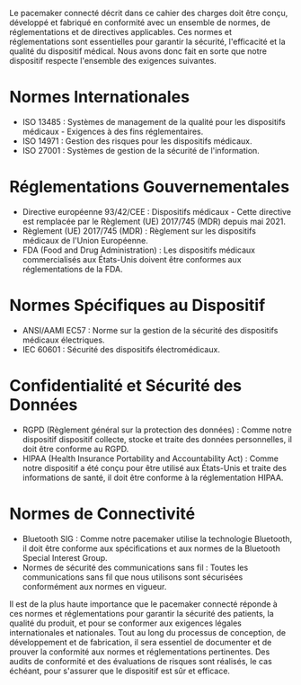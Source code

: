 Le pacemaker connecté décrit dans ce cahier des charges doit être conçu, développé et fabriqué en conformité avec un ensemble de normes, de réglementations et de directives applicables. Ces normes et réglementations sont essentielles pour garantir la sécurité, l'efficacité et la qualité du dispositif médical. Nous avons donc fait en sorte que notre dispositif respecte l'ensemble des exigences suivantes.

Normes Internationales
======================

- ISO 13485 : Systèmes de management de la qualité pour les dispositifs médicaux - Exigences à des fins réglementaires.
- ISO 14971 : Gestion des risques pour les dispositifs médicaux.
- ISO 27001 : Systèmes de gestion de la sécurité de l'information.


Réglementations Gouvernementales
=================================

- Directive européenne 93/42/CEE : Dispositifs médicaux - Cette directive est remplacée par le Règlement (UE) 2017/745 (MDR) depuis mai 2021.
- Règlement (UE) 2017/745 (MDR) : Règlement sur les dispositifs médicaux de l'Union Européenne.
- FDA (Food and Drug Administration) : Les dispositifs médicaux commercialisés aux États-Unis doivent être conformes aux réglementations de la FDA.


Normes Spécifiques au Dispositif
===================================

- ANSI/AAMI EC57 : Norme sur la gestion de la sécurité des dispositifs médicaux électriques.
- IEC 60601 : Sécurité des dispositifs électromédicaux.


Confidentialité et Sécurité des Données
========================================

- RGPD (Règlement général sur la protection des données) : Comme notre dispositif dispositif collecte, stocke et traite des données personnelles, il doit être conforme au RGPD.
- HIPAA (Health Insurance Portability and Accountability Act) : Comme notre dispositif a été conçu pour être utilisé aux États-Unis et traite des informations de santé, il doit être conforme à la réglementation HIPAA.


Normes de Connectivité
========================

- Bluetooth SIG : Comme notre pacemaker utilise la technologie Bluetooth, il doit être conforme aux spécifications et aux normes de la Bluetooth Special Interest Group.
- Normes de sécurité des communications sans fil : Toutes les communications sans fil que nous utilisons sont sécurisées conformément aux normes en vigueur.



Il est de la plus haute importance que le pacemaker connecté réponde à ces normes et réglementations pour garantir la sécurité des patients, la qualité du produit, et pour se conformer aux exigences légales internationales et nationales. Tout au long du processus de conception, de développement et de fabrication, il sera essentiel de documenter et de prouver la conformité aux normes et réglementations pertinentes. Des audits de conformité et des évaluations de risques sont réalisés, le cas échéant, pour s'assurer que le dispositif est sûr et efficace.
